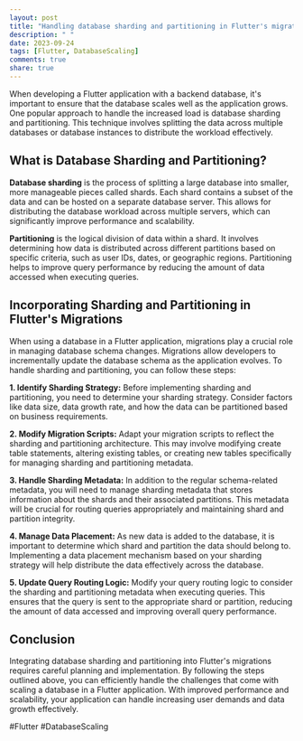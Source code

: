 ```yaml
---
layout: post
title: "Handling database sharding and partitioning in Flutter's migrations"
description: " "
date: 2023-09-24
tags: [Flutter, DatabaseScaling]
comments: true
share: true
---
```


When developing a Flutter application with a backend database, it's important to ensure that the database scales well as the application grows. One popular approach to handle the increased load is database sharding and partitioning. This technique involves splitting the data across multiple databases or database instances to distribute the workload effectively.

## What is Database Sharding and Partitioning?

**Database sharding** is the process of splitting a large database into smaller, more manageable pieces called shards. Each shard contains a subset of the data and can be hosted on a separate database server. This allows for distributing the database workload across multiple servers, which can significantly improve performance and scalability.

**Partitioning** is the logical division of data within a shard. It involves determining how data is distributed across different partitions based on specific criteria, such as user IDs, dates, or geographic regions. Partitioning helps to improve query performance by reducing the amount of data accessed when executing queries.

## Incorporating Sharding and Partitioning in Flutter's Migrations

When using a database in a Flutter application, migrations play a crucial role in managing database schema changes. Migrations allow developers to incrementally update the database schema as the application evolves. To handle sharding and partitioning, you can follow these steps:

**1. Identify Sharding Strategy:** Before implementing sharding and partitioning, you need to determine your sharding strategy. Consider factors like data size, data growth rate, and how the data can be partitioned based on business requirements.

**2. Modify Migration Scripts:** Adapt your migration scripts to reflect the sharding and partitioning architecture. This may involve modifying create table statements, altering existing tables, or creating new tables specifically for managing sharding and partitioning metadata.

**3. Handle Sharding Metadata:** In addition to the regular schema-related metadata, you will need to manage sharding metadata that stores information about the shards and their associated partitions. This metadata will be crucial for routing queries appropriately and maintaining shard and partition integrity.

**4. Manage Data Placement:** As new data is added to the database, it is important to determine which shard and partition the data should belong to. Implementing a data placement mechanism based on your sharding strategy will help distribute the data effectively across the database.

**5. Update Query Routing Logic:** Modify your query routing logic to consider the sharding and partitioning metadata when executing queries. This ensures that the query is sent to the appropriate shard or partition, reducing the amount of data accessed and improving overall query performance.

## Conclusion

Integrating database sharding and partitioning into Flutter's migrations requires careful planning and implementation. By following the steps outlined above, you can efficiently handle the challenges that come with scaling a database in a Flutter application. With improved performance and scalability, your application can handle increasing user demands and data growth effectively.

#Flutter #DatabaseScaling